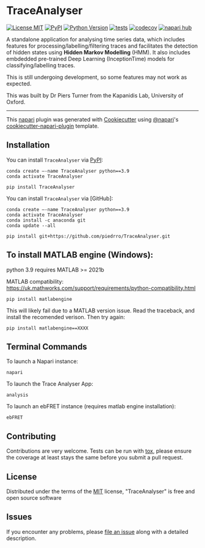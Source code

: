 # TraceAnalyser

[![License MIT](https://img.shields.io/pypi/l/TraceAnalyser.svg?color=green)](https://github.com/piedrro/TraceAnalyser/raw/main/LICENSE)
[![PyPI](https://img.shields.io/pypi/v/TraceAnalyser.svg?color=green)](https://pypi.org/project/TraceAnalyser)
[![Python Version](https://img.shields.io/pypi/pyversions/TraceAnalyser.svg?color=green)](https://python.org)
[![tests](https://github.com/piedrro/TraceAnalyser/workflows/tests/badge.svg)](https://github.com/piedrro/TraceAnalyser/actions)
[![codecov](https://codecov.io/gh/piedrro/TraceAnalyser/branch/main/graph/badge.svg)](https://codecov.io/gh/piedrro/TraceAnalyser)
[![napari hub](https://img.shields.io/endpoint?url=https://api.napari-hub.org/shields/TraceAnalyser)](https://napari-hub.org/plugins/TraceAnalyser)

A standalone application for analysing time series data, which includes features for processing/labelling/filtering traces and facilitates the detection of hidden states using **Hidden Markov Modelling** (HMM). 
It also includes embdedded pre-trained Deep Learning (InceptionTime) models for classifying/labelling traces.

This is still undergoing development, so some features may not work as expected.

This was built by Dr Piers Turner from the Kapanidis Lab, University of Oxford.

----------------------------------

This [napari] plugin was generated with [Cookiecutter] using [@napari]'s [cookiecutter-napari-plugin] template.

<!--
Don't miss the full getting started guide to set up your new package:
https://github.com/napari/cookiecutter-napari-plugin#getting-started

and review the napari docs for plugin developers:
https://napari.org/stable/plugins/index.html
-->

## Installation

You can install `TraceAnalyser` via [PyPI]:

    conda create –-name TraceAnalyser python==3.9
    conda activate TraceAnalyser

    pip install TraceAnalyser

You can install `TraceAnalyser` via [GitHub]:

    conda create –-name TraceAnalyser python==3.9
    conda activate TraceAnalyser
    conda install -c anaconda git
    conda update --all

    pip install git+https://github.com/piedrro/TraceAnalyser.git

## To install **MATLAB** engine (Windows):

python 3.9 requires MATLAB >= 2021b

MATLAB compatibility: https://uk.mathworks.com/support/requirements/python-compatibility.html

    pip install matlabengine

This will likely fail due to a MATLAB version issue. 
Read the traceback, and install the recomended verison. 
Then try again:

    pip install matlabengine==XXXX

## Terminal Commands

To launch a Napari instance:

    napari

To launch the Trace Analyser App:

    analysis

To launch an ebFRET instance (requires matlab engine installation):
    
    ebFRET

## Contributing

Contributions are very welcome. Tests can be run with [tox], please ensure
the coverage at least stays the same before you submit a pull request.

## License

Distributed under the terms of the [MIT] license,
"TraceAnalyser" is free and open source software

## Issues

If you encounter any problems, please [file an issue] along with a detailed description.

[napari]: https://github.com/napari/napari
[Cookiecutter]: https://github.com/audreyr/cookiecutter
[@napari]: https://github.com/napari
[MIT]: http://opensource.org/licenses/MIT
[BSD-3]: http://opensource.org/licenses/BSD-3-Clause
[GNU GPL v3.0]: http://www.gnu.org/licenses/gpl-3.0.txt
[GNU LGPL v3.0]: http://www.gnu.org/licenses/lgpl-3.0.txt
[Apache Software License 2.0]: http://www.apache.org/licenses/LICENSE-2.0
[Mozilla Public License 2.0]: https://www.mozilla.org/media/MPL/2.0/index.txt
[cookiecutter-napari-plugin]: https://github.com/napari/cookiecutter-napari-plugin

[file an issue]: https://github.com/piedrro/TraceAnalyser/issues

[napari]: https://github.com/napari/napari
[tox]: https://tox.readthedocs.io/en/latest/
[pip]: https://pypi.org/project/pip/
[PyPI]: https://pypi.org/
